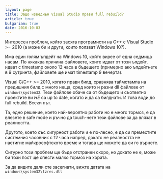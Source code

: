 ```yaml
---
layout: page
title: Защо изведнъж Visual Studio прави full rebuild?
article: true
bulgarian: true
date: 2016-10-03
---
```


Интересен проблем, който засяга програмисти на C++ с Visual Studio >= 2010 (а може би и други, които ползват Windows 10?).

Има един голям ъпдейт на Windows 10, който вирее от една седмица насам. По някаква причина файловете, които идват от този ъпдейт, идват с timestamp около 12 часа в бъдещето (примерно ако ъпдейтнете в 9 сутринта, файловете ще имат timestamp 9 вечерта).

Visual C/C++ >= 2010, когато прави билд, сравнява таймстампа на предишния билд с много неща, сред които и разни dll файлове от `windows\system32`. Тези файлове обаче са от бъдещето и съответно проектите ви *НЕ* са up to date, когато и да са билднати. И това води до full rebuild. Всеки път.

Та, едно решение, което най-вероятно работи но е много тормоз, е да влезете в safe mode и ръчно да touch-нете тези файлове за да влязат в реалността.

Другото, което със сигурност работи и е по-лесно, е да си преместите системния часовник с 12 часа напред, докато не реалността не настигне майкрософтското време и тогава ще можете да си го върнете.

Сигурно този проблем ще бъде отстранен скоро, но докато не е, може би този пост ще спести малко тормоз на хората.

За да видите дали сте засегнати, вижте датата на `windows\system32\tzres.dll`
